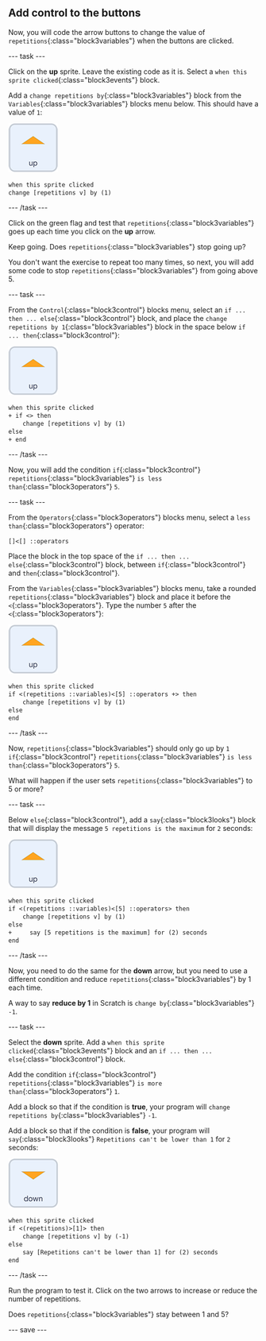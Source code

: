 ## Add control to the buttons

Now, you will code the arrow buttons to change the value of `repetitions`{:class="block3variables"} when the buttons are clicked.

--- task ---

Click on the **up** sprite. Leave the existing code as it is. Select a `when this sprite clicked`{:class="block3events"} block.

Add a `change repetitions by`{:class="block3variables"} block from the `Variables`{:class="block3variables"} blocks menu below. This should have a value of `1`:

![Up arrow sprite icon](images/up_arrow_sprite.png)

```blocks3
when this sprite clicked
change [repetitions v] by (1)
```

--- /task ---

Click on the green flag and test that `repetitions`{:class="block3variables"} goes up each time you click on the **up** arrow.

Keep going. Does `repetitions`{:class="block3variables"} stop going up?

You don't want the exercise to repeat too many times, so next, you will add some code to stop `repetitions`{:class="block3variables"} from going above 5.

--- task ---

From the `Control`{:class="block3control"} blocks menu, select an `if ... then ... else`{:class="block3control"} block, and place the `change repetitions by 1`{:class="block3variables"} block in the space below `if ... then`{:class="block3control"}:

![Up arrow sprite icon](images/up_arrow_sprite.png)

```blocks3
when this sprite clicked
+ if <> then
    change [repetitions v] by (1)
else
+ end
```

--- /task ---

Now, you will add the condition `if`{:class="block3control"} `repetitions`{:class="block3variables"} `is less than`{:class="block3operators"} `5`.

--- task ---

From the `Operators`{:class="block3operators"} blocks menu, select a `less than`{:class="block3operators"} operator:

```blocks3
[]<[] ::operators
```

Place the block in the top space of the `if ... then ... else`{:class="block3control"} block, between `if`{:class="block3control"} and `then`{:class="block3control"}.

From the `Variables`{:class="block3variables"} blocks menu, take a rounded `repetitions`{:class="block3variables"} block and place it before the `<`{:class="block3operators"}. Type the number `5` after the `<`{:class="block3operators"}:

![Up arrow sprite icon](images/up_arrow_sprite.png)

```blocks3
when this sprite clicked
if <(repetitions ::variables)<[5] ::operators +> then
    change [repetitions v] by (1)
else
end
```

--- /task ---

Now, `repetitions`{:class="block3variables"} should only go up by `1` `if`{:class="block3control"} `repetitions`{:class="block3variables"} `is less than`{:class="block3operators"} `5`.

What will happen if the user sets `repetitions`{:class="block3variables"} to 5 or more?

--- task ---

Below `else`{:class="block3control"}, add a `say`{:class="block3looks"} block that will display the message `5 repetitions is the maximum` for `2` seconds:

![Up arrow sprite icon](images/up_arrow_sprite.png)

```blocks3
when this sprite clicked
if <(repetitions ::variables)<[5] ::operators> then
    change [repetitions v] by (1)
else
+     say [5 repetitions is the maximum] for (2) seconds
end
```

--- /task ---

Now, you need to do the same for the **down** arrow, but you need to use a different condition and reduce `repetitions`{:class="block3variables"} by 1 each time.

A way to say **reduce by 1** in Scratch is `change by`{:class="block3variables"} `-1`.

--- task ---

Select the **down** sprite. Add a `when this sprite clicked`{:class="block3events"} block and an `if ... then ... else`{:class="block3control"} block.

Add the condition `if`{:class="block3control"} `repetitions`{:class="block3variables"} `is more than`{:class="block3operators"} `1`.

Add a block so that if the condition is **true**, your program will `change repetitions by`{:class="block3variables"} `-1`.

Add a block so that if the condition is **false**, your program will `say`{:class="block3looks"} `Repetitions can't be lower than 1` for `2` seconds:

![Down arrow sprite icon](images/down_arrow_sprite.png)

```blocks3
when this sprite clicked
if <(repetitions)>[1]> then
    change [repetitions v] by (-1)
else
    say [Repetitions can't be lower than 1] for (2) seconds
end
```

--- /task ---

Run the program to test it. Click on the two arrows to increase or reduce the number of repetitions. 

Does `repetitions`{:class="block3variables"} stay between 1 and 5?

--- save ---
